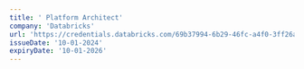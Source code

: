 ```yaml
---
title: ' Platform Architect'
company: 'Databricks'
url: 'https://credentials.databricks.com/69b37994-6b29-46fc-a4f0-3ff26a34831a'
issueDate: '10-01-2024'
expiryDate: '10-01-2026'
---
```

